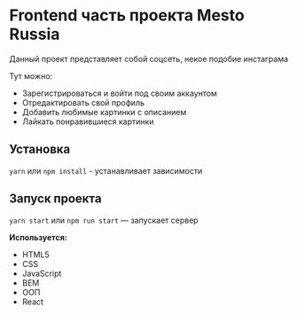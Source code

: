 # Frontend часть проекта Mesto Russia

Данный проект представляет собой соцсеть, некое подобие инстаграма

Тут можно:
* Зарегистрироваться и войти под своим аккаунтом
* Отредактировать свой профиль
* Добавить любимые картинки с описанием
* Лайкать понравившиеся картинки


## Установка

`yarn` или `npm install` - устанавливает зависимости

## Запуск проекта

`yarn start` или `npm run start` — запускает сервер


**Используется:**

* HTML5
* CSS
* JavaScript
* BEM
* ООП
* React